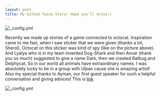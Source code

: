 ```yaml
---
layout: post
title: My Github Twine Story! Hope you'll enjoy:)
---
```

![_config.yml](https://octodex.github.com/images/steroidtocat.png)

Recently we made up stories of a game connected to octocat. Inspiration came to me fast, when I saw sticker that we were given (thanks a lot, Sherol), Octocat on this sticker was kind of spy (like on the picture above). And Lyalya who is in my team invented Dog-Shark and then Anvar (thank you so much) suggested to give a name Dark, then we created Ratbug and Delphycat. So in our world all animals have extraordinary names. I was absolutely lucky to be in a group with Ulpan cause she is amazing artist! 
Also my special thanks to Ayman, our first guest speaker for such a helpful conversation and giving advices!
This is [link](https://sanachinaliyeva.github.io/githubthanks/)

![_config.yml](http://cs626321.vk.me/v626321291/151ef/AcTZ2mtCVjE.jpg)

